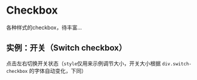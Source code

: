 # Checkbox
各种样式的checkbox，待丰富...

## 实例：开关（Switch checkbox）
点击左右切换开关状态（`style`仅用来示例调节大小，开关大小根据 `div.switch-checkbox` 的字体自动变化，下同）

<!-- inject:code:html --><!-- endinject -->
